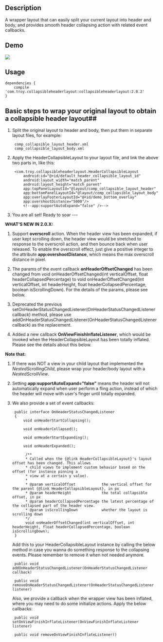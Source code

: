 ## Description ##
A wrapper layout that can easily split your current layout into header and body, and provides smooth header collapsing action with related event callbacks.

## Demo ##
![](https://github.com/kfrozen/HeaderCollapsibleLayout/raw/master/logo/HCLayoutDemo.gif)


## Usage ##
	dependencies {
	    compile 'com.troy.collapsibleheaderlayout:collapsibleheaderlayout:2.0.2'
	}

## Basic steps to wrap your original layout to obtain a collapsible header layout##
1. Split the original layout to header and body, then put them in separate layout files, for example:

		comp_collapsible_layout_header.xml
		comp_collapsible_layout_body.xml

2. Apply the HeaderCollapsibleLayout to your layout file, and link the above two parts in, like this:

		<com.troy.collapsibleheaderlayout.HeaderCollapsibleLayout
            android:id="@+id/default_header_collapsible_layout_id"
            android:layout_width="match_parent"
            android:layout_height="match_parent"
            app:topPanelLayoutId="@layout/comp_collapsible_layout_header"
            app:bottomPanelLayoutId="@layout/comp_collapsible_layout_body"
            app:overlayFooterLayoutId="@+id/demo_bottom_overlay"
            app:overshootDistance="5000"/>
            <!--app:supportAutoExpand="false" />-->

3. You are all set! Ready to soar ---

**WHAT'S NEW IN 2.0.X:**

1. Support **overscroll** action. When the header view has been expanded, if user kept scrolling down, the header view would be stretched to response to the overscroll action, and then bounce back when user released.
To enable the overscroll effect, just give a positive integer to the attribute **app:overshootDistance**, which means the max overscroll distance in pixel.

2. The params of the event callback **onHeaderOffsetChanged** has been changed from void onHeaderOffsetChanged(int verticalOffset, float headerCollapsedPercentage) to void onHeaderOffsetChanged(int verticalOffset, int headerHeight, float headerCollapsedPercentage, boolean isScrollingDown).
For the details of the params, please see below.

3. Deprecated the previous setOnHeaderStatusChangedListener(OnHeaderStatusChangedListener callback) method, please use addOnHeaderStatusChangedListener(OnHeaderStatusChangedListener callback) as the replacement.

4. Added a new callback **OnViewFinishInflateListener**, which would be invoked when the HeaderCollapsibleLayout has been totally inflated. Please see the details about this below.

**Note that:**

1. If there was NOT a view in your child layout that implemented the *NestedScrollingChild*, please wrap your header/body layout with a *NestedScrollView*.
2. Setting **app:supportAutoExpand="false"** means the header will not automatically expand when user perform a fling action, instead of which the header will move with user's finger until totally expanded.
3. We also provide a set of event callbacks:

		public interface OnHeaderStatusChangedListener
		{
		    void onHeaderStartCollapsing();
		
		    void onHeaderCollapsed();
		
		    void onHeaderStartExpanding();
		
		    void onHeaderExpanded();
            
             /**
             * Called when the {@link HeaderCollapsibleLayout}'s layout offset has been changed. This allows
             * child views to implement custom behavior based on the offset (for instance pinning a
             * view at a certain y value).
             *
             * @param verticalOffset            the vertical offset for the parent {@link HeaderCollapsibleLayout}, in px
             * @param headerHeight				the total collapsible offset, in px
             * @param headerCollapsedPercentage the latest percentage of the collapsed part of the header view.
             * @param isScrollingDown 			whether the layout is scrolling down
             */
             void onHeaderOffsetChanged(int verticalOffset, int headerHeight, float headerCollapsedPercentage, boolean isScrollingDown);
		}

	Add this to your HeaderCollapsibleLayout instance by calling the below method in case you wanna do something response to the collapsing events. Please remember to remove it when not needed anymore.

		public void addOnHeaderStatusChangedListener(OnHeaderStatusChangedListener callback)
		
		public void removeOnHeaderStatusChangedListener(OnHeaderStatusChangedListener listener)
		
	Also, we provide a callback when the wrapper view has been inflated, where you may need to do some initialize actions. Apply the below callbacks:
	    
	    public void setOnViewFinishInflateListener(OnViewFinishInflateListener listener)
	    
	    public void removeOnViewFinishInflateListener()
